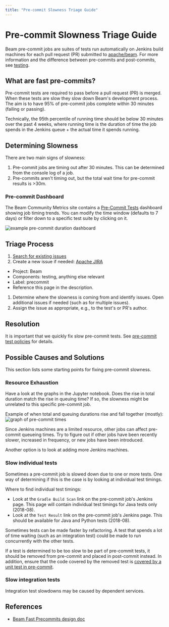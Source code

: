 ```yaml
---
title: "Pre-commit Slowness Triage Guide"
---
```

<!--
Licensed under the Apache License, Version 2.0 (the "License");
you may not use this file except in compliance with the License.
You may obtain a copy of the License at

http://www.apache.org/licenses/LICENSE-2.0

Unless required by applicable law or agreed to in writing, software
distributed under the License is distributed on an "AS IS" BASIS,
WITHOUT WARRANTIES OR CONDITIONS OF ANY KIND, either express or implied.
See the License for the specific language governing permissions and
limitations under the License.
-->

# Pre-commit Slowness Triage Guide

Beam pre-commit jobs are suites of tests run automatically on Jenkins build
machines for each pull request (PR) submitted to
[apache/beam](https://github.com/apache/beam). For more information and the
difference between pre-commits and post-commits, see
[testing](https://cwiki.apache.org/confluence/display/BEAM/Contribution+Testing+Guide).

## What are fast pre-commits?

Pre-commit tests are required to pass before a pull request (PR) is merged.
When these tests are slow they slow down Beam's development process.
The aim is to have 95% of pre-commit jobs complete within 30 minutes
(failing or passing).

Technically, the 95th percentile of running time should be below 30 minutes over
the past 4 weeks, where running time is the duration of time the job spends in
the Jenkins queue + the actual time it spends running.

## Determining Slowness

There are two main signs of slowness:

1. Pre-commit jobs are timing out after 30 minutes. This can be determined from
   the console log of a job.
1. Pre-commits aren't timing out, but the total wait time for pre-commit results
   is >30m.

### Pre-commit Dashboard

The Beam Community Metrics site contains a [Pre-Commit
Tests](http://metrics.beam.apache.org/d/_TNndF2iz/pre-commit-tests) dashboard showing
job timing trends. You can modify the time window (defaults to 7 days) or filter
down to a specific test suite by clicking on it.

![example pre-commit duration dashboard](/images/precommit_dashboard.png)

## Triage Process

1. [Search for existing
   issues](https://issues.apache.org/jira/issues/?jql=project%20%3D%20BEAM%20AND%20status%20in%20(Open%2C%20%22In%20Progress%22%2C%20Reopened)%20AND%20labels%20%3D%20precommit%20ORDER%20BY%20priority%20DESC%2C%20updated%20DESC)
1. Create a new issue if needed: [Apache
   JIRA](https://issues.apache.org/jira/issues)
  - Project: Beam
  - Components: testing, anything else relevant
  - Label: precommit
  - Reference this page in the description.
1. Determine where the slowness is coming from and identify issues. Open
   additional issues if needed (such as for multiple issues).
1. Assign the issue as appropriate, e.g., to the test's or PR's author.

## Resolution

It is important that we quickly fix slow pre-commit tests. See [pre-commit test
policies](/contribute/precommit-policies/) for details.

## Possible Causes and Solutions

This section lists some starting points for fixing pre-commit slowness.

### Resource Exhaustion

Have a look at the graphs in the Jupyter notebook. Does the rise in total
duration match the rise in queuing time? If so, the slowness might be unrelated
to this specific pre-commit job.

Example of when total and queuing durations rise and fall together (mostly):
![graph of pre-commit times](/images/precommit_graph_queuing_time.png)

Since Jenkins machines are a limited resource, other jobs can
affect pre-commit queueing times. Try to figure out if other jobs have been
recently slower, increased in frequency, or new jobs have been introduced.

Another option is to look at adding more Jenkins machines.

### Slow individual tests

Sometimes a pre-commit job is slowed down due to one or more tests. One way of
determining if this is the case is by looking at individual test timings.

Where to find individual test timings:

- Look at the `Gradle Build Scan` link on the pre-commit job's Jenkins page.
  This page will contain individual test timings for Java tests only (2018-08).
- Look at the `Test Result` link on the pre-commit job's Jenkins page. This
  should be available for Java and Python tests (2018-08).

Sometimes tests can be made faster by refactoring. A test that spends a lot of
time waiting (such as an integration test) could be made to run concurrently with
the other tests.

If a test is determined to be too slow to be part of pre-commit tests, it should
be removed from pre-commit and placed in post-commit instead. In addition,
ensure that the code covered by the removed test is [covered by a unit test in
pre-commit](/contribute/postcommits-policies-details/#precommit_for_postcommit).

### Slow integration tests

Integration test slowdowns may be caused by dependent services.

## References

- [Beam Fast Precommits design doc](https://docs.google.com/document/d/1udtvggmS2LTMmdwjEtZCcUQy6aQAiYTI3OrTP8CLfJM/edit?usp=sharing)
